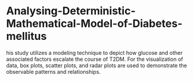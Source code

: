 # Analysing-Deterministic-Mathematical-Model-of-Diabetes-mellitus
his study utilizes a modeling technique to depict how glucose and other associated factors escalate the course of T2DM. For the visualization of data, box plots, scatter plots, and radar plots are used to demonstrate the observable patterns and relationships.
